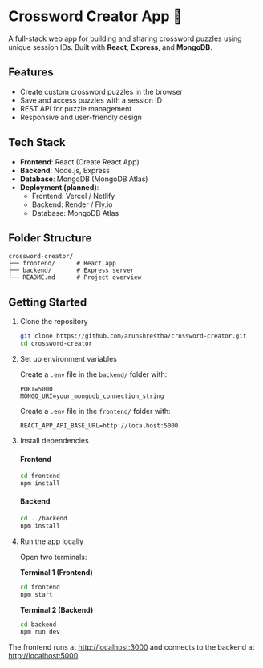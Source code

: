 # Crossword Creator App 🧩

A full-stack web app for building and sharing crossword puzzles using unique session IDs. Built with **React**, **Express**, and **MongoDB**.

## Features

- Create custom crossword puzzles in the browser
- Save and access puzzles with a session ID
- REST API for puzzle management
- Responsive and user-friendly design

## Tech Stack

- **Frontend**: React (Create React App)
- **Backend**: Node.js, Express
- **Database**: MongoDB (MongoDB Atlas)
- **Deployment (planned)**:
  - Frontend: Vercel / Netlify
  - Backend: Render / Fly.io
  - Database: MongoDB Atlas

## Folder Structure
```
crossword-creator/
├── frontend/      # React app
├── backend/       # Express server
└── README.md      # Project overview
```

## Getting Started

1. Clone the repository

    ```bash
    git clone https://github.com/arunshrestha/crossword-creator.git
    cd crossword-creator
    ```

2. Set up environment variables

    Create a `.env` file in the `backend/` folder with:

    ```env
    PORT=5000
    MONGO_URI=your_mongodb_connection_string
    ```

    Create a `.env` file in the `frontend/` folder with:

    ```env
    REACT_APP_API_BASE_URL=http://localhost:5000
    ```

3. Install dependencies

    #### Frontend

    ```bash
    cd frontend
    npm install
    ```

    #### Backend

    ```bash
    cd ../backend
    npm install
    ```

4. Run the app locally

    Open two terminals:

    **Terminal 1 (Frontend)**

    ```bash
    cd frontend
    npm start
    ```

    **Terminal 2 (Backend)**

    ```bash
    cd backend
    npm run dev
    ```

The frontend runs at [http://localhost:3000](http://localhost:3000) and connects to the backend at [http://localhost:5000](http://localhost:5000).
